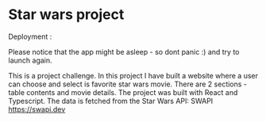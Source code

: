 # Star wars project

Deployment : 

Please notice that the app might be asleep - so dont panic :) and try to launch again.

This is a  project challenge. In this project I have built a website where a user can choose and select is favorite star wars movie. There are 2 sections - table contents and movie details. The project was built with React and Typescript. The data is fetched from the Star Wars API: SWAPI https://swapi.dev

